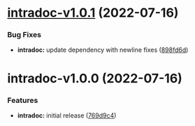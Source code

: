 # [intradoc-v1.0.1](https://github.com/intradoc/intradoc/compare/intradoc-v1.0.0...intradoc-v1.0.1) (2022-07-16)


### Bug Fixes

* **intradoc:** update dependency with newline fixes ([898fd6d](https://github.com/intradoc/intradoc/commit/898fd6d8292c5a2e9cebecd4c29e3bbd987b9b1f))

# intradoc-v1.0.0 (2022-07-16)


### Features

* **intradoc:** initial release ([769d9c4](https://github.com/intradoc/intradoc/commit/769d9c49377814fcfcd215f930b124e89b115f9d))
